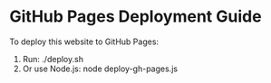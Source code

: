 # GitHub Pages Deployment Guide
To deploy this website to GitHub Pages:
1. Run: ./deploy.sh
2. Or use Node.js: node deploy-gh-pages.js
